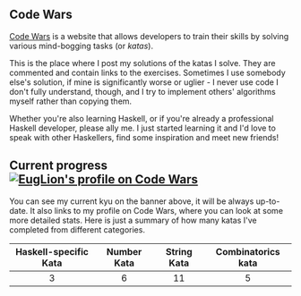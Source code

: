 ## Code Wars
[Code Wars][1] is a website that allows developers to train their skills by solving various mind-bogging tasks (or _katas_).

This is the place where I post my solutions of the katas I solve. They are commented and contain links to the exercises. Sometimes I use somebody else's solution, if mine is significantly worse or uglier - I never use code I don't fully understand, though, and I try to implement others' algorithms myself rather than copying them.

Whether you're also learning Haskell, or if you're already a professional Haskell developer, please ally me. I just started learning it and I'd love to speak with other Haskellers, find some inspiration and meet new friends!

## Current progress &nbsp;&nbsp; [![EugLion's profile on Code Wars][3]][2]
 You can see my current kyu on the banner above, it will be always up-to-date. It also links to my profile on Code Wars, where you can look at some more detailed stats. Here is just a summary of how many katas I've completed from different categories.

| Haskell-specific Kata | Number Kata | String Kata | Combinatorics kata |
| :-------------------: | :---------: | :---------: | :----------------: |
| 3                     | 6           | 11          | 5                  |

[1]: https://www.codewars.com/
[2]: https://www.codewars.com/users/Eugeleo
[3]: https://www.codewars.com/users/Eugeleo/badges/micro
